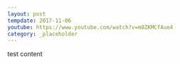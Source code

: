 ```yaml
---
layout: post
tempdate: 2017-11-06
youtube: https://www.youtube.com/watch?v=m8ZKMCfAue4
category: _placeholder
---
```

test content